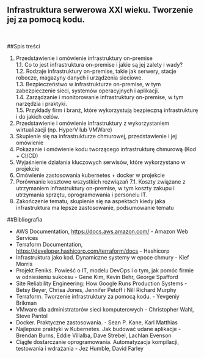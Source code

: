 ## Infrastruktura serwerowa XXI wieku. Tworzenie jej za pomocą kodu.
<br>

##Spis treści

1. Przedstawienie i omówienie infrastruktury on-premise<br>
  1.1. Co to jest infrastruktura on-premise i jakie są jej zalety i wady?<br>
  1.2. Rodzaje infrastruktury on-premise, takie jak serwery, stacje robocze, magazyny danych i urządzenia sieciowe.<br>
  1.3. Bezpieczeństwo w infrastrukturze on-premise, w tym zabezpieczenie sieci, systemów operacyjnych i aplikacji.<br>
  1.4. Zarządzanie i monitorowanie infrastruktury on-premise, w tym narzędzia i praktyki.<br>
  1.5. Przykłady firm i branż, które wykorzystują bezpieczną infrastrukturę i do jakich celów.<br>
2. Przedstawienie i omówienie infrastruktury z wykorzystaniem wirtualizacji (np. HyperV lub VMWare)
3. Skupienie się na infrastrukturze chmurowej, przedstawienie i jej omówienie
4. Pokazanie i omówienie kodu tworzącego infrastrukturę chmurową (Kod + CI/CD)
5. Wyjaśnienie działania kluczowych serwisów, które wykorzystano w projekcie
6. Omówienie zastosowania kubernetes + docker w projekcie
7. Porównanie kosztowe wszystkich rozwiązań
  7.1. Koszty związane z utrzymaniem infrastruktury on-premise, w tym koszty zakupu i utrzymania sprzętu, oprogramowania i personelu IT.
8. Zakończenie tematu, skupienie się na aspektach kiedy jaka infrastruktura ma lepsze zastosowanie, podsumowanie tematu

##Bibliografia

* AWS Documentation, https://docs.aws.amazon.com/ - Amazon Web Services
* Terraform Documentation, https://developer.hashicorp.com/terraform/docs - Hashicorp
* Infrastruktura jako kod. Dynamiczne systemy w epoce chmury - Kief Morris
* Projekt Feniks. Powieść o IT, modelu DevOps i o tym, jak pomóc firmie w odniesieniu sukcesu - Gene Kim, Kevin Behr, George Spafford
* Site Reliability Engineering: How Google Runs Production Systems - Betsy Beyer, Chrisa Jones, Jennifer Petoff i Nill Richard Murphy
* Terraform. Tworzenie infrastruktury za pomocą kodu. - Yevgeniy Brikman
* VMware dla administratorów sieci komputerowych - Christopher Wahl, Steve Pantol
* Docker. Praktyczne zastosowania. - Sean P. Kane, Karl Matthias
* Najlepsze praktyki w Kubernetes. Jak budować udane aplikacje - Brendan Burns, Eddie Villalba, Dave Strebel, Lachlan Evenson
* Ciągłe dostarczanie oprogramowania. Automatyzacja kompilacji, testowania i wdrażania - Jez Humble, David Farley
